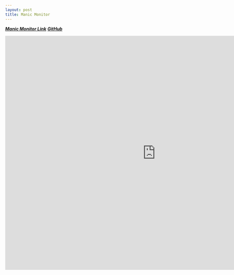 ```yaml
---
layout: post
title: Manic Monitor
---
```


***[Manic Monitor Link](http://54.174.196.87:5001)***
***[GitHub](https://github.com/JohnWinter/Manic_Monitor_Project)***
<iframe src="https://docs.google.com/presentation/d/1Rzsl3VoxmRJJTy48DYdEPU5MMZjqR3-oY5_O2LRtuqI/embed?start=false&loop=false&delayms=3000" frameborder="0" width="960" height="749" allowfullscreen="true" mozallowfullscreen="true" webkitallowfullscreen="true"></iframe>

 
    
